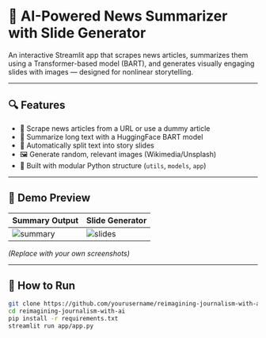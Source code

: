 # 📰 AI-Powered News Summarizer with Slide Generator

An interactive Streamlit app that scrapes news articles, summarizes them using a Transformer-based model (BART), and generates visually engaging slides with images — designed for nonlinear storytelling.

---

## 🔍 Features

- 📄 Scrape news articles from a URL or use a dummy article
- 🧠 Summarize long text with a HuggingFace BART model
- 🧩 Automatically split text into story slides
- 🖼️ Generate random, relevant images (Wikimedia/Unsplash)
- 🧪 Built with modular Python structure (`utils`, `models`, `app`)

---

## 📸 Demo Preview

| Summary Output | Slide Generator |
|----------------|-----------------|
| ![summary](https://via.placeholder.com/300x150?text=Summary+Demo) | ![slides](https://via.placeholder.com/300x150?text=Slide+View) |

*(Replace with your own screenshots)*

---

## 🚀 How to Run

```bash
git clone https://github.com/yourusername/reimagining-journalism-with-ai.git
cd reimagining-journalism-with-ai
pip install -r requirements.txt
streamlit run app/app.py
